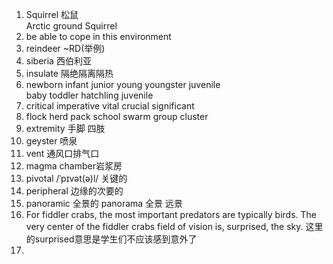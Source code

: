 1. Squirrel 松鼠    
Arctic ground Squirrel
2. be able to cope in this environment
3. reindeer ~RD(举例)
4. siberia 西伯利亚
5. insulate 隔绝隔离隔热
6. newborn infant junior young youngster juvenile    
baby toddler hatchling juvenile
7. critical imperative vital crucial significant
8. flock herd pack school swarm group cluster
9. extremity 手脚 四肢  
10. geyster 喷泉
11. vent 通风口排气口
12. magma chamber岩浆房
13. pivotal /ˈpɪvət(ə)l/ 关键的
14. peripheral 边缘的次要的
15. panoramic 全景的 panorama 全景 远景
16. For fiddler crabs, the most important predators are typically birds. The very center of the fiddler crabs field of vision is, surprised, the sky.  这里的surprised意思是学生们不应该感到意外了
17. 

